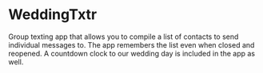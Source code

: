 # WeddingTxtr
Group texting app that allows you to compile a list of contacts to send individual messages to.  The app remembers the list even when closed and reopened.  A countdown clock to our wedding day is included in the app as well.
